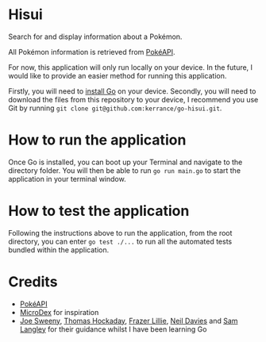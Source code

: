 # Hisui

Search for and display information about a Pokémon.

All Pokémon information is retrieved from [PokéAPI](https://pokeapi.co/).

For now, this application will only run locally on your device. In the future, I would like to provide an easier method
for running this application.

Firstly, you will need to [install Go](https://go.dev/doc/install) on your device. Secondly, you will need to download
the files from this repository to your device, I recommend you use Git by running
`git clone git@github.com:kerrance/go-hisui.git`.

# How to run the application

Once Go is installed, you can boot up your Terminal and navigate to the directory folder. You will then be able to run
`go run main.go` to start the application in your terminal window.

# How to test the application

Following the instructions above to run the application, from the root directory, you can enter `go test ./...` to run
all the automated tests bundled within the application.

# Credits

- [PokéAPI](https://pokeapi.co/)
- [MicroDex](https://github.com/404a10/MicroDex) for inspiration
- [Joe Sweeny](https://github.com/joesweeny), [Thomas Hockaday](https://github.com/thomashockaday),
[Frazer Lillie](https://github.com/fillie), [Neil Davies](https://github.com/NeilDavies92) and
[Sam Langley](https://github.com/samlangley1) for their guidance whilst I have been learning Go

